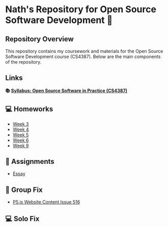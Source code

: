 # Nath's Repository for Open Source Software Development 🌸

## Repository Overview

This repository contains my coursework and materials for the Open Source Software Development course (CS4387). Below are the main components of the repository.

## Links

**📚 [Syllabus: Open Source Software in Practice (CS4387)](https://github.com/bennColl-cs4387/Nath/tree/main/Syllabus)**

## 💻 Homeworks
- [Week 3](https://github.com/sinhabintebabul/Nath-s-repo/tree/c9f952a45877bd39af3080729778ff662f1790a2/Homework/Week%2030)
- [Week 4](https://github.com/sinhabintebabul/Nath-s-repo/tree/c9f952a45877bd39af3080729778ff662f1790a2/Homework/Week%204)
- [Week 5](https://github.com/sinhabintebabul/Nath-s-repo/tree/c9f952a45877bd39af3080729778ff662f1790a2/Homework/Week%205)
- [Week 6](https://github.com/sinhabintebabul/Nath-s-repo/tree/c9f952a45877bd39af3080729778ff662f1790a2/Homework/Week%206)
- [Week 9](https://github.com/sinhabintebabul/Nath-s-repo/tree/c9f952a45877bd39af3080729778ff662f1790a2/Homework/Week%209)
  
## 📝 Assignments
- [Essay](https://github.com/sinhabintebabul/Nath-s-repo/tree/c9f952a45877bd39af3080729778ff662f1790a2/Assignments)

## 📄 Group Fix
- [P5.js Website Content Issue 516](https://github.com/sinhabintebabul/Nath-s-repo/tree/c9f952a45877bd39af3080729778ff662f1790a2/Group%20Fix)

## 💻 Solo Fix


